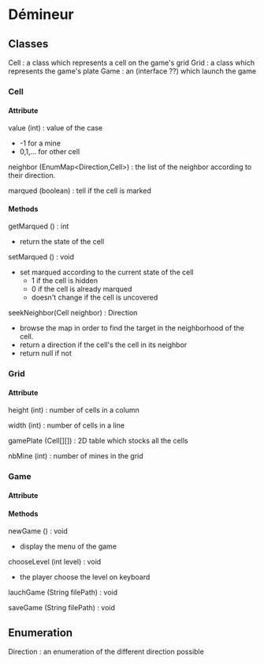 # Démineur

## Classes

Cell : a class which represents a cell on the game's grid
Grid : a class which represents the game's plate
Game : an (interface ??) which launch the game

### Cell

#### Attribute

value (int) : value of the case

- -1 for a mine
- 0,1,... for other cell

neighbor (EnumMap<Direction,Cell>) : the list of the neighbor according to their direction.

marqued (boolean) : tell if the cell is marked

#### Methods

getMarqued () : int

- return the state of the cell

setMarqued () : void

- set marqued according to the current state of the cell
  - 1 if the cell is hidden
  - 0 if the cell is already marqued
  - doesn't change if the cell is uncovered

seekNeighbor(Cell neighbor) : Direction

- browse the map in order to find the target in the neighborhood of the cell.
- return a direction if the cell's the cell in its neighbor
- return null if not

### Grid

#### Attribute

height (int) : number of cells in a column

width (int) : number of cells in a line

gamePlate (Cell[][]) : 2D table which stocks all the cells

nbMine (int) : number of mines in the grid

### Game

#### Attribute

#### Methods

newGame () : void

- display the menu of the game

chooseLevel (int level) : void

- the player choose the level on keyboard

lauchGame (String filePath) : void

saveGame (String filePath) : void

## Enumeration

Direction : an enumeration of the different direction possible
